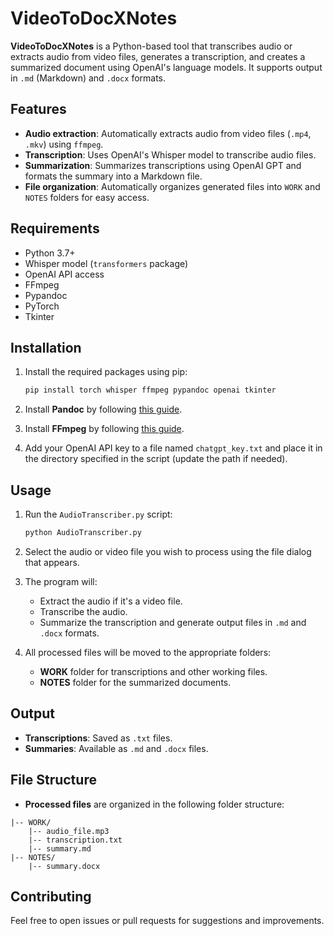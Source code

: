 # VideoToDocXNotes

**VideoToDocXNotes** is a Python-based tool that transcribes audio or extracts audio from video files, generates a transcription, and creates a summarized document using OpenAI's language models. It supports output in `.md` (Markdown) and `.docx` formats.

## Features
- **Audio extraction**: Automatically extracts audio from video files (`.mp4`, `.mkv`) using `ffmpeg`.
- **Transcription**: Uses OpenAI's Whisper model to transcribe audio files.
- **Summarization**: Summarizes transcriptions using OpenAI GPT and formats the summary into a Markdown file.
- **File organization**: Automatically organizes generated files into `WORK` and `NOTES` folders for easy access.

## Requirements
- Python 3.7+
- Whisper model (`transformers` package)
- OpenAI API access
- FFmpeg
- Pypandoc
- PyTorch
- Tkinter

## Installation

1. Install the required packages using pip:

    ```bash
    pip install torch whisper ffmpeg pypandoc openai tkinter
    ```

2. Install **Pandoc** by following [this guide](https://pandoc.org/installing.html).

3. Install **FFmpeg** by following [this guide](https://ffmpeg.org/download.html).

4. Add your OpenAI API key to a file named `chatgpt_key.txt` and place it in the directory specified in the script (update the path if needed).

## Usage

1. Run the `AudioTranscriber.py` script:

    ```bash
    python AudioTranscriber.py
    ```

2. Select the audio or video file you wish to process using the file dialog that appears.

3. The program will:
   - Extract the audio if it's a video file.
   - Transcribe the audio.
   - Summarize the transcription and generate output files in `.md` and `.docx` formats.

4. All processed files will be moved to the appropriate folders:
   - **WORK** folder for transcriptions and other working files.
   - **NOTES** folder for the summarized documents.

## Output

- **Transcriptions**: Saved as `.txt` files.
- **Summaries**: Available as `.md` and `.docx` files.

## File Structure

- **Processed files** are organized in the following folder structure:

```
|-- WORK/
    |-- audio_file.mp3
    |-- transcription.txt
    |-- summary.md
|-- NOTES/
    |-- summary.docx
```

## Contributing

Feel free to open issues or pull requests for suggestions and improvements.

